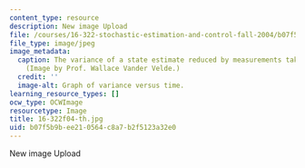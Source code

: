 ```yaml
---
content_type: resource
description: New image Upload
file: /courses/16-322-stochastic-estimation-and-control-fall-2004/b07f5b9bee210564c8a7b2f5123a32e0_16-322f04-th.jpg
file_type: image/jpeg
image_metadata:
  caption: The variance of a state estimate reduced by measurements taken over time.
    (Image by Prof. Wallace Vander Velde.)
  credit: ''
  image-alt: Graph of variance versus time.
learning_resource_types: []
ocw_type: OCWImage
resourcetype: Image
title: 16-322f04-th.jpg
uid: b07f5b9b-ee21-0564-c8a7-b2f5123a32e0
---
```

New image Upload